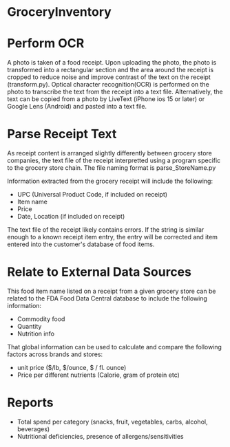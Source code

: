# GroceryInventory

# Perform OCR
A photo is taken of a food receipt. 
Upon uploading the photo, the photo is transformed into a rectangular section  and the area around the receipt is cropped to reduce noise and improve contrast of the text on the receipt (transform.py).
Optical character recognition(OCR) is performed on the photo to transcribe the text from the receipt into a text file.
Alternatively, the text can be copied from a photo by LiveText (iPhone ios 15 or later) or Google Lens (Android) and pasted into a text file.

# Parse Receipt Text
As receipt content is arranged slightly differently between grocery store companies, 
the text file of the receipt interpretted using a program specific to the grocery store chain.
The file naming format is parse_StoreName.py

Information extracted from the grocery receipt will include the following:
- UPC (Universal Product Code, if included on receipt)
- Item name
- Price
- Date, Location (if included on receipt)

The text file of the receipt likely contains errors. 
If the string is similar enough to a known receipt item entry, the entry will be corrected and item entered into the customer's database of food items.

# Relate to External Data Sources
This food item name listed on a receipt from a given grocery store can be related to the FDA Food Data Central database to include the following information:
- Commodity food
- Quantity
- Nutrition info

That global information can be used to calculate and compare the following factors across brands and stores: 
- unit price ($/lb, $/ounce, $ / fl. ounce)
- Price per different nutrients (Calorie, gram of protein etc)

# Reports
- Total spend per category (snacks, fruit, vegetables, carbs, alcohol, beverages)
- Nutritional deficiencies, presence of allergens/sensitivities
